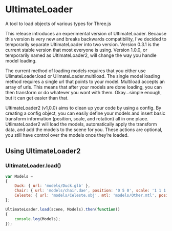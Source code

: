 # UltimateLoader
A tool to load objects of various types for Three.js

This release introduces an experimental version of UltimateLoader. Because this version is very new and breaks backwards compatibility, I've decided to temporarily separate UltimateLoader into two version. Version 0.3.1 is the current stable version that most everyone is using. Version 1.0.0, or temporarily named as UltimateLoader2, will change the way you handle model loading. 

The current method of loading models requires that you either use UlimateLoader.load or UlimateLoader.multiload. The single model loading method requires a single url that points to your model. Multiload accepts an array of urls. This means that after your models are done loading, you can then transform or do whatever you want with them. Okay...simple enough, but it can get easier than that. 

UltimateLoader2 (v1,0.0) aims to clean up your code by using a config. By creating a config object, you can easily define your models and insert basic transform information (position, scale, and rotation) all in one place. UtlimateLoader2 will load the models, automatically apply the transform data, and add the models to the scene for you. These actions are optional, you still have control over the models once they’re loaded. 


## Using UltimateLoader2

### UltimateLoader.load()
```javascript
var Models =
{
	Duck: { url: 'models/Duck.glb' },
	Chair: { url: 'models/chair.dae', position: '0 5 0', scale: '1 1 1', rotation: '0 0 0' },
	Celeste: { url: 'models/Celeste.obj', mtl: 'models/Other.mtl', position: '0 0 5', scale: '1 1 1', rotation: '0 0 0' }
};

UltimateLoader.load(scene, Models).then(function()
{
	console.log(Models);
});

```